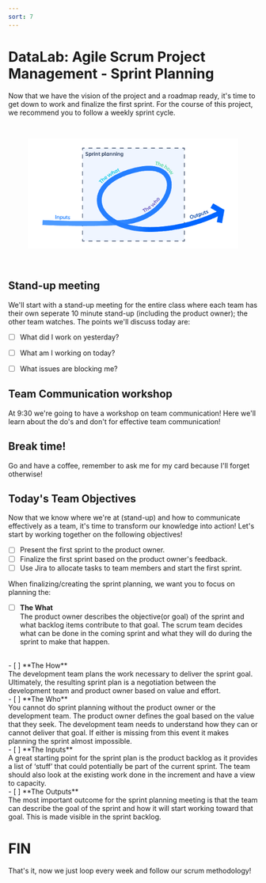```yaml
---
sort: 7
---
```


# DataLab: Agile Scrum Project Management - Sprint Planning

Now that we have the vision of the project and a roadmap ready, it's time
to get down to work and finalize the first sprint. For the course of this project,
we recommend you to follow a weekly sprint cycle.

<br>
<figure>
      <img src=".\assets\sp.PNG" />
</figure>
<br>

## Stand-up meeting
We'll start with a stand-up meeting for the entire class where each team has their own seperate 10 minute stand-up (including the product owner); the other team watches. The points we'll discuss today are:
- [ ] What did I work on yesterday?
- [ ] What am I working on today?
- [ ] What issues are blocking me?


## Team Communication workshop
At 9:30 we're going to have a workshop on team communication! Here we'll learn about the do's and don't for effective team communication!


## Break time!
Go and have a coffee, remember to ask me for my card because I'll forget otherwise!

## Today's Team Objectives
Now that we know where we're at (stand-up) and how to communicate effectively as a team, it's time to transform our knowledge into action! Let's start by working together on the following objectives!
- [ ] Present the first sprint to the product owner.
- [ ] Finalize the first sprint based on the product owner's feedback.
- [ ] Use Jira to allocate tasks to team members and start the first sprint.

When finalizing/creating the sprint planning, we want you to focus on planning the:

- [ ] **The What** <br>
  The product owner describes the objective(or goal) of the sprint and what
  backlog items contribute to that goal. The scrum team decides what can be done
  in the coming sprint and what they will do during the sprint to make that happen.
<br>
- [ ] **The How** <br>
  The development team plans the work necessary to deliver the sprint goal.
  Ultimately, the resulting sprint plan is a negotiation between the
  development team and product owner based on value and effort.
<br>
- [ ] **The Who** <br>
  You cannot do sprint planning without the product owner or the development
  team. The product owner defines the goal based on the value that they seek.
  The development team needs to understand how they can or cannot deliver that
   goal. If either is missing from this event it makes planning the sprint almost
    impossible.
<br>
- [ ] **The Inputs**<br>
  A great starting point for the sprint plan is the product backlog as it
  provides a list of ‘stuff’ that could potentially be part of the current
  sprint. The team should also look at the existing work done in the
  increment and have a view to capacity.
<br>
- [ ] **The Outputs**<br>
  The most important outcome for the sprint planning meeting is
  that the team can describe the goal of the sprint and how it will
  start working toward that goal. This is made visible in the sprint backlog.

# FIN
That's it, now we just loop every week and follow our scrum methodology!
